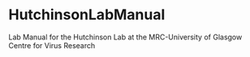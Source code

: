 # HutchinsonLabManual
Lab Manual for the Hutchinson Lab at the MRC-University of Glasgow Centre for Virus Research
